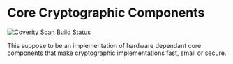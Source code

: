 # Core Cryptographic Components

<a href="https://scan.coverity.com/projects/c3">
  <img alt="Coverity Scan Build Status"
       src="https://scan.coverity.com/projects/30472/badge.svg"/>
</a>

This suppose to be an implementation of hardware dependant core components that make cryptographic implementations fast, small or secure.

